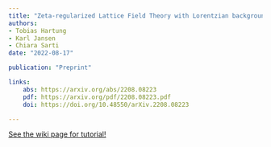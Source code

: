 ```yaml
---
title: "Zeta-regularized Lattice Field Theory with Lorentzian background metrics"
authors:
- Tobias Hartung
- Karl Jansen
- Chiara Sarti
date: "2022-08-17"

publication: "Preprint"

links:
    abs: https://arxiv.org/abs/2208.08223
    pdf: https://arxiv.org/pdf/2208.08223.pdf
    doi: https://doi.org/10.48550/arXiv.2208.08223

---
```


[See the wiki page for tutorial!](https://github.com/hadisinaee/avicenna/wiki)
